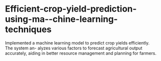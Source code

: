 # Efficient-crop-yield-prediction-using-ma--chine-learning-techniques
 Implemented a machine learning model to predict crop yields efficiently. The system an- alyzes various factors to forecast agricultural output accurately, aiding in better resource management and planning for farmers.
